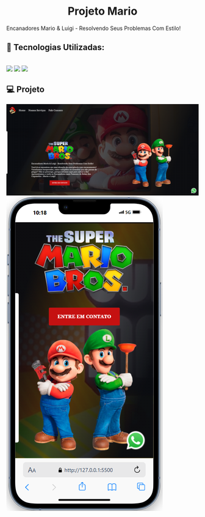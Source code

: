 <h1 align="center">Projeto Mario </h1>
<p>Encanadores Mario & Luigi - Resolvendo Seus Problemas Com Estilo!</p>

<h2> 🚀 Tecnologias Utilizadas:</h2>
<br>
<img src="https://img.shields.io/badge/HTML5-E34F26?style=for-the-badge&logo=html5&logoColor=white">
<img src="https://img.shields.io/badge/CSS3-1572B6?style=for-the-badge&logo=css3&logoColor=white">
<img src="https://img.shields.io/badge/JavaScript-F7DF1E?style=for-the-badge&logo=javascript&logoColor=black">
<br>
<h2>💻 Projeto</h2>
<img src="https://github.com/matheusdiass1/Projeto-Mario/blob/main/assets/Site-Mario-Pronto.png?raw=true">
<br>
<img src="https://github.com/matheusdiass1/Projeto-Mario/blob/main/assets/Site-Mario-Mobile.png?raw=true">
